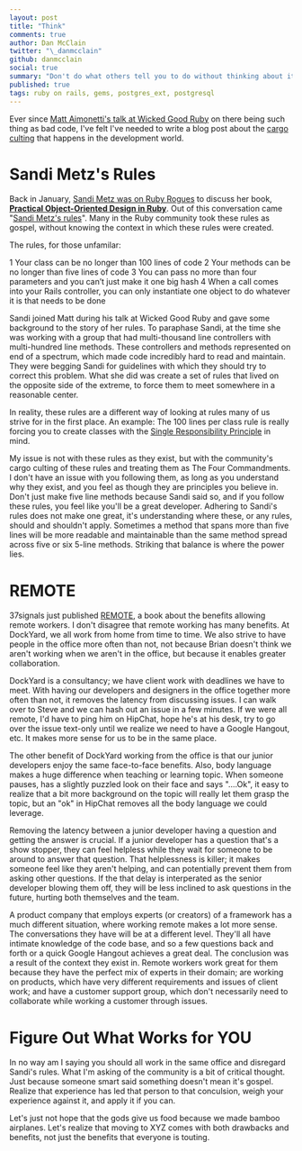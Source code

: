 ```yaml
---
layout: post
title: "Think"
comments: true
author: Dan McClain
twitter: "\_danmcclain"
github: danmcclain
social: true
summary: "Don't do what others tell you to do without thinking about it"
published: true
tags: ruby on rails, gems, postgres_ext, postgresql
---
```


Ever since [Matt Aimonetti's talk at
Wicked Good Ruby](http://wickedgoodruby.com/2013/speakers/matt_aimonetti)
on there being such thing as bad code, I've felt I've
needed to write a blog post about the [cargo
culting](https://en.wikipedia.org/wiki/Cargo_cult) that happens in
the development world. 

# Sandi Metz's Rules

Back in January, [Sandi Metz was on Ruby
Rogues](ihttp://rubyrogues.com/087-rr-book-clubpractical-object-oriented-design-in-ruby-with-sandi-metz/)
to discuss her book, **[Practical Object-Oriented Design in Ruby](http://www.amazon.com/Practical-Object-Oriented-Design-Ruby-Addison-Wesley/dp/0321721330/)**.
Out of this conversation came "[Sandi Metz's
rules](https://gist.github.com/henrik/4509394)". Many
in the Ruby community took these rules as gospel, without knowing the
context in which these rules were created.

The rules, for those unfamilar:

 1 Your class can be no longer than 100 lines of code
 2 Your methods can be no longer than five lines of code
 3 You can pass no more than four parameters and you can’t just make it one big hash
 4 When a call comes into your Rails controller, you can only instantiate one object to do whatever it is that needs to be done

Sandi joined Matt during his talk at Wicked Good Ruby and gave some background to the
story of her rules. To paraphase Sandi, at the
time she was working with a group that had multi-thousand line controllers with
multi-hundred line methods. These controllers and methods represented on
end of a spectrum, which made code incredibly hard to read and maintain.
They were begging Sandi for guidelines with which they should try to
correct this problem. What she did was create a set of rules that
lived on the opposite side of the extreme, to force them to meet
somewhere in a reasonable center.

In reality, these rules are a different way of looking at rules many of
us strive for in the first place. An example: The 100 lines per class
rule is really forcing you to create classes with the [Single
Responsibility Principle](https://en.wikipedia.org/wiki/Single_responsibility_principle) in mind.

My issue is not with these rules as they exist, but with the
community's cargo culting of these rules and treating them as The Four
Commandments. I don't have an issue with you following them, as long as
you understand why they exist, and you feel as though they are
principles you believe in. Don't just make five line methods because
Sandi said so, and if you follow these rules, you feel like you'll be a
great developer. Adhering to Sandi's rules does not make one great, it's
understanding where these, or any rules, should and shouldn't apply.
Sometimes a method that spans more than five lines will be more readable
and maintainable than the same method spread across five or six 5-line
methods. Striking that balance is where the power lies.

# REMOTE

37signals just published
[REMOTE](http://www.amazon.com/Remote-Office-Required-Jason-Fried/dp/0804137501/), a book about
the benefits allowing remote workers. I don't disagree that remote
working has many benefits. At DockYard, we all work from home from time
to time. We also strive to have people in the office more often than
not, not because Brian doesn't think we aren't working when we aren't in
the office, but because it enables greater collaboration.

DockYard is a consultancy; we have client work with deadlines we have to
meet. With having our developers and designers in the office together more
often than not, it removes the latency from discussing issues. I can
walk over to Steve and we can hash out an issue in a few minutes. If we
were all remote, I'd have to ping him on HipChat, hope he's at his desk,
try to go over the issue text-only until we realize we need to have a
Google Hangout, etc. It makes more sense for us to be in the same place.

The other benefit of DockYard working from the office is that our junior
developers enjoy the same face-to-face benefits. Also, body language
makes a huge difference when teaching or learning topic. When someone pauses,
has a slightly puzzled look on their face and says "....Ok", it easy to
realize that a bit more background on the topic will really let them
grasp the topic, but an "ok" in HipChat removes all the body language we
could leverage.

Removing the latency between a junior developer having a
question and getting the answer is crucial. If a junior developer has a
question that's a show stopper, they can feel helpless while they wait
for someone to be around to answer that question. That helplessness is
killer; it makes someone feel like they aren't helping, and can
potentially prevent them from asking other questions. If the that delay
is interperated as the senior developer blowing them off, they will be
less inclined to ask questions in the future, hurting both themselves
and the team.

A product company that employs experts (or creators) of a framework has
a much different situation, where working remote makes a lot more sense.
The conversations they have will be at a different level. They'll all
have intimate knowledge of the code base, and so a few questions back
and forth or a quick Google Hangout achieves a great deal. The
conclusion was a result of the context they exist in. Remote workers
work great for them because they have the perfect mix of experts in
their domain; are working on products, which have very different
requirements and issues of client work; and have a customer support
group, which don't necessarily need to collaborate while working a
customer through issues.

# Figure Out What Works for YOU

In no way am I saying you should all work in the same office and
disregard Sandi's rules. What I'm asking of the community is a bit of
critical thought. Just because someone smart said something doesn't
mean it's gospel. Realize that experience has led that person to that
conculsion, weigh your experience against it, and apply it if you can.

Let's just not hope that the gods give us food because we made bamboo
airplanes. Let's realize that moving to XYZ comes with both drawbacks and
benefits, not just the benefits that everyone is touting.
